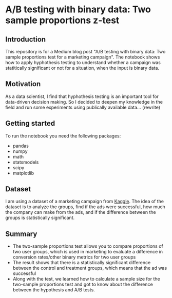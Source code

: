 # A/B testing with binary data: Two sample proportions z-test

## Introduction
This repository is for a Medium blog post "A/B testing with binary data: Two sample proportions test for a marketing campaign". The notebook shows how to apply hyphothesis testing to understand whether a campaign was statitically significant or not for a situation, when the input is binary data.

## Motivation
As a data scientist, I find that hyphothesis testing is an important tool for data-driven decision making. So I decided to deepen my knowledge in the field and run some experiments using publically available data... (rewrite)

## Getting started
To run the notebook you need the following packages:
* pandas
* numpy
* math
* statsmodels
* scipy
* matplotlib

## Dataset 
I am using a dataset of a marketing campaign from [Kaggle](https://www.kaggle.com/faviovaz/marketing-ab-testing).
The idea of the dataset is to analyze the groups, find if the ads were successful, how much the company can make from the ads, and if the difference between the groups is statistically significant.

## Summary
* The two-sample proportions test allows you to compare proportions of two user groups, which is used in marketing to evaluate a difference in conversion rates/other binary metrics for two user groups
* The result shows that there is a statistically significant difference between the control and treatment groups, which means that the ad was successful
* Along with the test, we learned how to calculate a sample size for the two-sample proportions test and got to know about the difference between the hypothesis and A/B tests.
